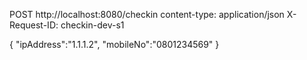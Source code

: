 POST http://localhost:8080/checkin
content-type: application/json
X-Request-ID: checkin-dev-s1

{
    "ipAddress":"1.1.1.2",
    "mobileNo":"0801234569"
}
